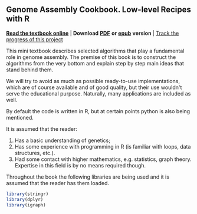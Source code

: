 ## Genome Assembly Cookbook. Low-level Recipes with R 

[**Read the textbook online**](https://officialprofile.github.io/GenomeAssembly/) | **Download** [**PDF**](https://raw.githubusercontent.com/officialprofile/GenomeAssembly/main/Genome-Assembly.pdf) **or** [**epub**](https://raw.githubusercontent.com/officialprofile/GenomeAssembly/main/Genome-Assembly.epub) **version** | [Track the progress of this project](https://github.com/users/officialprofile/projects/2)

This mini textbook describes selected algorithms that play a fundamental role in genome assembly. The premise of this book is to construct the algorithms from the very bottom and explain step by step main ideas that stand behind them.

We will try to avoid as much as possible ready-to-use implementations, which are of course available and of good quality, but their use wouldn't serve the educational purpose. Naturally, many applications are included as well.

By default the code is written in R, but at certain points python is also being mentioned.

It is assumed that the reader:
1. Has a basic understanding of genetics;
2. Has some experience with programming in R (is familiar with loops, data structures, etc.).
3. Had some contact with higher mathematics, e.g. statistics, graph theory. Expertise in this field is by no means required though.

Throughout the book the following libraries are being used and it is assumed that the reader has them loaded.

```r
library(stringr)
library(dplyr)
library(igraph)
```

